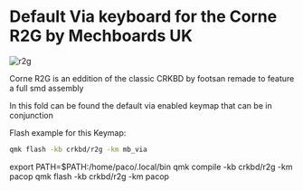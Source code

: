 # Default Via keyboard for the Corne R2G by Mechboards UK

![r2g](https://cdn.shopify.com/s/files/1/0582/0242/3501/products/HelidoxCorneR2GPCB_1800x1800.png)

Corne R2G is an eddition of the classic CRKBD by footsan remade to feature a full smd assembly

In this fold can be found the default via enabled keymap that can be in conjunction 

Flash example for this Keymap:  
```sh
qmk flash -kb crkbd/r2g -km mb_via
```

export PATH=$PATH:/home/paco/.local/bin
qmk compile -kb crkbd/r2g -km pacop
qmk flash -kb crkbd/r2g -km pacop
